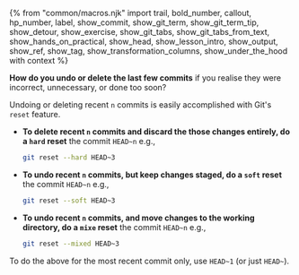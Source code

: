 {% from "common/macros.njk" import trail, bold_number, callout, hp_number, label, show_commit, show_git_term, show_git_term_tip, show_detour, show_exercise, show_git_tabs, show_git_tabs_from_text, show_hands_on_practical, show_head, show_lesson_intro, show_output, show_ref, show_tag, show_transformation_columns, show_under_the_hood with context %}

<div id="preview">

**How do you undo or delete the last few commits** if you realise they were incorrect, unnecessary, or done too soon?
</div>

Undoing or deleting recent `n` commits is easily accomplished with Git's `reset` feature.

* **To delete recent `n` commits and discard the those changes entirely, do a `hard` reset** the commit `HEAD~n` e.g.,
  ```bash
  git reset --hard HEAD~3
  ```
* **To undo recent `n` commits, but keep changes staged, do a `soft` reset** the commit `HEAD~n` e.g.,
  ```bash
  git reset --soft HEAD~3
  ```
* **To undo recent `n` commits, and move changes to the working directory, do a `mixe` reset** the commit `HEAD~n` e.g.,
  ```bash
  git reset --mixed HEAD~3
  ```

To do the above for the most recent commit only, use `HEAD~1` (or just `HEAD~`).
